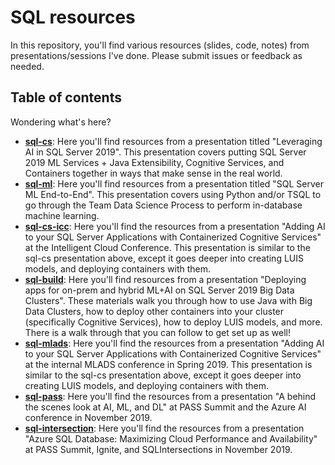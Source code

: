 # SQL resources

In this repository, you'll find various resources (slides, code, notes) from presentations/sessions I've done. Please submit issues or feedback as needed. 

## Table of contents

Wondering what's here?

- [**sql-cs**](./sql-cs/code/readme.md): Here you'll find resources from a presentation titled "Leveraging AI in SQL Server 2019". This presentation covers putting SQL Server 2019 ML Services + Java Extensibility, Cognitive Services, and Containers together in ways that make sense in the real world.
- [**sql-ml**](./sql-ml/code/readme.md): Here you'll find resources from a presentation titled "SQL Server ML End-to-End". This presentation covers using Python and/or TSQL to go through the Team Data Science Process to perform in-database machine learning.
- [**sql-cs-icc**](./sql-cs-icc/code/readme.md): Here you'll find the resources from a presentation "Adding AI to your SQL Server Applications with Containerized Cognitive Services" at the Intelligent Cloud Conference. This presentation is similar to the sql-cs presentation above, except it goes deeper into creating LUIS models, and deploying containers with them.  
- [**sql-build**](./sql-build/readme.md): Here you'll find resources from a presentation "Deploying apps for on-prem and hybrid ML+AI on SQL Server 2019 Big Data Clusters". These materials walk you through how to use Java with Big Data Clusters, how to deploy other containers into your cluster (specifically Cognitive Services), how to deploy LUIS models, and more. There is a walk through that you can follow to get set up as well!  
- [**sql-mlads**](./sql-build/readme.md): Here you'll find the resources from a presentation "Adding AI to your SQL Server Applications with Containerized Cognitive Services" at the internal MLADS conference in Spring 2019. This presentation is similar to the sql-cs presentation above, except it goes deeper into creating LUIS models, and deploying containers with them.  
- [**sql-pass**](./sql-pass): Here you'll find the resources from a presentation "A behind the scenes look at AI, ML, and DL" at PASS Summit and the Azure AI conference in November 2019.
- [**sql-intersection**](./sql-intersection): Here you'll find the resources from a presentation "Azure SQL Database: Maximizing Cloud Performance and Availability" at PASS Summit, Ignite, and SQLIntersections in November 2019.